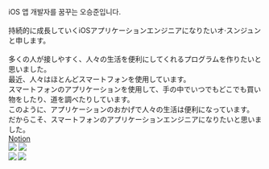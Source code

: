 iOS 앱 개발자를 꿈꾸는 오승준입니다.\
\
持続的に成長していくiOSアプリケーションエンジニアになりたいオ·スンジュンと申します。\
\
多くの人が接しやすく、人々の生活を便利にしてくれるプログラムを作りたいと思いました。\
最近、人々はほとんどスマートフォンを使用しています。\
スマートフォンのアプリケーションを使用して、手の中でいつでもどこでも買い物をしたり、道を調べたりしています。\
このように、アプリケーションのおかげで人々の生活は便利になっています。\
だからこそ、スマートフォンのアプリケーションエンジニアになりたいと思いました。\
[Notion](https://fourth-professor-8b7.notion.site/iOS-Dev-99790343522744bbacca307def4bec70) \
<img src="https://img.shields.io/badge/iOS-000000?style=for-the-badge&logo=Apple&logoColor=white"/>
<img src="https://img.shields.io/badge/Swift-F05138?style=for-the-badge&logo=Swift&logoColor=white"/>\
<img src="http://mazandi.herokuapp.com/api?handle=sj990927&theme=warm"/> <img align='left' src="http://mazassumnida.wtf/api/v2/generate_badge?boj=sj990927">
